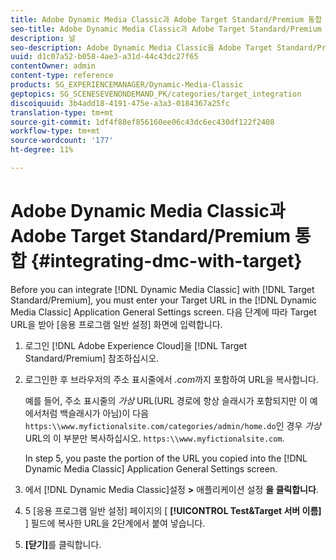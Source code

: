 ```yaml
---
title: Adobe Dynamic Media Classic과 Adobe Target Standard/Premium 통합
seo-title: Adobe Dynamic Media Classic과 Adobe Target Standard/Premium 통합
description: 널
seo-description: Adobe Dynamic Media Classic을 Adobe Target Standard/Premium과 통합하는 방법을 살펴보십시오.
uuid: d1c07a52-b058-4ae3-a31d-44c43dc27f65
contentOwner: admin
content-type: reference
products: SG_EXPERIENCEMANAGER/Dynamic-Media-Classic
geptopics: SG_SCENESEVENONDEMAND_PK/categories/target_integration
discoiquuid: 3b4add18-4191-475e-a3a3-0184367a25fc
translation-type: tm+mt
source-git-commit: 1df4f88ef856160ee06c43dc6ec430df122f2408
workflow-type: tm+mt
source-wordcount: '177'
ht-degree: 11%

---
```



# Adobe Dynamic Media Classic과 Adobe Target Standard/Premium 통합 {#integrating-dmc-with-target}

Before you can integrate [!DNL Dynamic Media Classic] with [!DNL Target Standard/Premium], you must enter your Target URL in the [!DNL Dynamic Media Classic] Application General Settings screen. 다음 단계에 따라 Target URL을 받아 [응용 프로그램 일반 설정] 화면에 입력합니다.

1. 로그인 [!DNL Adobe Experience Cloud]을 [!DNL Target Standard/Premium] 참조하십시오.
1. 로그인한 후 브라우저의 주소 표시줄에서 *.com*&#x200B;까지 포함하여 URL을 복사합니다.

   예를 들어, 주소 표시줄의 *가상* URL(URL 경로에 항상 슬래시가 포함되지만 이 예에서처럼 백슬래시가 아님)이 다음 `https:\\www.myfictionalsite.com/categories/admin/home.do`인 경우 *가상* URL의 이 부분만 복사하십시오. `https:\\www.myfictionalsite.com`.

   In step 5, you paste the portion of the URL you copied into the [!DNL Dynamic Media Classic] Application General Settings screen.

1. 에서 [!DNL Dynamic Media Classic]설정 **>** 애플리케이션 설정 **을 클릭합니다**.
1. 5 [응용 프로그램 일반 설정] 페이지의 [ **[!UICONTROL Test&amp;Target 서버 이름]** ] 필드에 복사한 URL을 2단계에서 붙여 넣습니다.
1. **[닫기]**&#x200B;를 클릭합니다.


